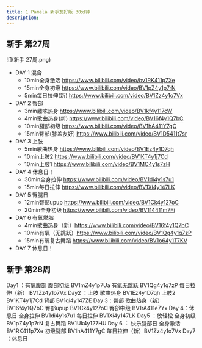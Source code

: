 ```yaml
---
title: 1 Pamela 新手友好版 30分钟
description: 
---
```


## 新手 第27周

![](新手 27周.png)

* DAY 1 混合
	* 10min全身激活 <https://www.bilibili.com/video/bv1RK411p7Xe>
	* 15min全身初级 <https://www.bilibili.com/video/BV1pZ4y1p7rN>
	* 5min每日拉伸(新) <https://www.bilibili.com/video/BV1Zz4y1o7Vx>
* DAY 2 臀部
	* 3min趣味热身 <https://www.bilibili.com/video/BV1kf4y117cW>
	* 4min歌曲热身(新) <https://www.bilibili.com/video/BV16f4y1Q7bC>
	* 10min腿部初级 <https://www.bilibili.com/video/BV1hA411Y7gC>
	* 15min臀部(膝盖友好) <https://www.bilibili.com/video/BV1D5411t7sr>
* DAY 3 上肢
	* 5min歌曲热身 <https://www.bilibili.com/video/BV1Ez4y1D7qh>
	* 10min上肢2 <https://www.bilibili.com/video/BV1KT4y1j7Cd>
	* 10min上肢1 <https://www.bilibili.com/video/BV1MC4y1s7zH>
* DAY 4 休息日！
	* 30min全身拉伸 <https://www.bilibili.com/video/BV1di4y1s7u1>
	* 15min每日拉伸 <https://www.bilibili.com/video/BV1Xi4y147LK>
* DAY 5 臀腿日
	* 12min臀部upup <https://www.bilibili.com/video/BV1Ck4y127oC>
	* 20min全身初级 <https://www.bilibili.com/video/BV114411m7Fi>
* DAY 6 有氧燃脂
	* 4min歌曲热身（新）<https://www.bilibili.com/video/BV16f4y1Q7bC>
	* 10min有氧（无跳跃）<https://www.bilibili.com/video/BV1Qg4y1q7zP>
	* 15min有氧复古舞蹈 <https://www.bilibili.com/video/BV1o64y1T7KV>
* DAY 7 休息日！

## 新手 第28周

Day1 ：有氧腹部
腹部初级 BV1mZ4y1p7Ua
有氧无跳跃 BV1Qg4y1q7zP
每日拉伸（新） BV1Zz4y1o7Vx
Day2 ：上肢
歌曲热身 BV1Ez4y1D7qh
上肢2 BV1KT4y1j7Cd
背部 BV1qi4y147ZE
Day 3：臀部
歌曲热身（新） BV16f4y1Q7bC
臀部upup BV1Ck4y127oC
臀部中级 BV1rA411e7Yx
Day 4：休息日
全身拉伸 BV1di4y1s7u1
每日拉伸 BV1Xi4y147LK
Day5 ：放轻松
全身初级 BV1pZ4y1p7rN
复古舞蹈 BV1Uk4y127HU
Day 6 ： 快乐腿部日
全身激活 BV1RK411p7Xe
初级腿部 BV1hA411Y7gC
每日拉伸（新）BV1Zz4y1o7Vx
Day7 ：休息日